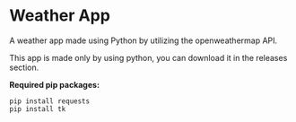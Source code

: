 # Weather App
A weather app made using Python by utilizing the openweathermap API.

This app is made only by using python, you can download it in the releases section.

**Required pip packages:**
```
pip install requests
pip install tk
```
